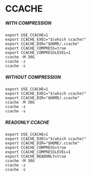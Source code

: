 # CCACHE

##### WITH COMPRESSION 
```
export USE_CCACHE=1
export CCACHE_EXEC="$(which ccache)"
export CCACHE_DIR="$HOME/.ccache"
export CCACHE_COMPRESS=true
export CCACHE_COMPRESSLEVEL=1
ccache -M 30G
ccache -z
ccache -s
```
##### WITHOUT COMPRESSION
```
export USE_CCACHE=1
export CCACHE_EXEC="$(which ccache)"
export CCACHE_DIR="$HOME/.ccache"
ccache -M 30G
ccache -z
ccache -s
```
##### READONLY CCACHE
```
export USE_CCACHE=1
export CCACHE_EXEC="$(which ccache)"
export CCACHE_DIR="$HOME/.ccache"
export CCACHE_COMPRESS=true
export CCACHE_COMPRESSLEVEL=1
export CCACHE_READONLY=true
ccache -M 30G
ccache -z
ccache -s
```
